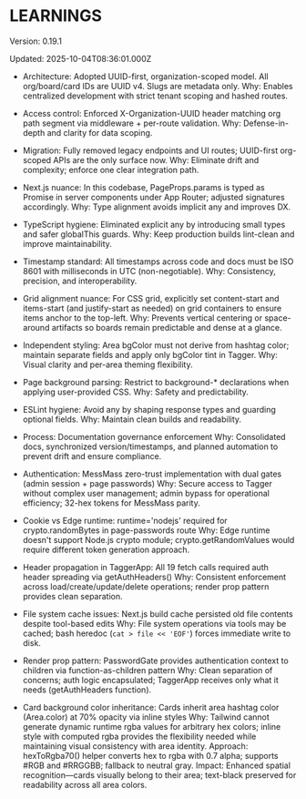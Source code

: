 # LEARNINGS

Version: 0.19.1

Updated: 2025-10-04T08:36:01.000Z

- Architecture: Adopted UUID-first, organization-scoped model. All org/board/card IDs are UUID v4. Slugs are metadata only.
  Why: Enables centralized development with strict tenant scoping and hashed routes.
- Access control: Enforced X-Organization-UUID header matching org path segment via middleware + per-route validation.
  Why: Defense-in-depth and clarity for data scoping.
- Migration: Fully removed legacy endpoints and UI routes; UUID-first org-scoped APIs are the only surface now.
  Why: Eliminate drift and complexity; enforce one clear integration path.
- Next.js nuance: In this codebase, PageProps.params is typed as Promise in server components under App Router; adjusted signatures accordingly.
  Why: Type alignment avoids implicit any and improves DX.
- TypeScript hygiene: Eliminated explicit any by introducing small types and safer globalThis guards.
  Why: Keep production builds lint-clean and improve maintainability.
- Timestamp standard: All timestamps across code and docs must be ISO 8601 with milliseconds in UTC (non-negotiable).
  Why: Consistency, precision, and interoperability.
- Grid alignment nuance: For CSS grid, explicitly set content-start and items-start (and justify-start as needed) on grid containers to ensure items anchor to the top-left.
  Why: Prevents vertical centering or space-around artifacts so boards remain predictable and dense at a glance.

- Independent styling: Area bgColor must not derive from hashtag color; maintain separate fields and apply only bgColor tint in Tagger.
  Why: Visual clarity and per-area theming flexibility.
- Page background parsing: Restrict to background-* declarations when applying user-provided CSS.
  Why: Safety and predictability.
- ESLint hygiene: Avoid any by shaping response types and guarding optional fields.
  Why: Maintain clean builds and readability.

- Process: Documentation governance enforcement
  Why: Consolidated docs, synchronized version/timestamps, and planned automation to prevent drift and ensure compliance.

- Authentication: MessMass zero-trust implementation with dual gates (admin session + page passwords)
  Why: Secure access to Tagger without complex user management; admin bypass for operational efficiency; 32-hex tokens for MessMass parity.
- Cookie vs Edge runtime: runtime='nodejs' required for crypto.randomBytes in page-passwords route
  Why: Edge runtime doesn't support Node.js crypto module; crypto.getRandomValues would require different token generation approach.
- Header propagation in TaggerApp: All 19 fetch calls required auth header spreading via getAuthHeaders()
  Why: Consistent enforcement across load/create/update/delete operations; render prop pattern provides clean separation.
- File system cache issues: Next.js build cache persisted old file contents despite tool-based edits
  Why: File system operations via tools may be cached; bash heredoc (`cat > file << 'EOF'`) forces immediate write to disk.
- Render prop pattern: PasswordGate provides authentication context to children via function-as-children pattern
  Why: Clean separation of concerns; auth logic encapsulated; TaggerApp receives only what it needs (getAuthHeaders function).

- Card background color inheritance: Cards inherit area hashtag color (Area.color) at 70% opacity via inline styles
  Why: Tailwind cannot generate dynamic runtime rgba values for arbitrary hex colors; inline style with computed rgba provides the flexibility needed while maintaining visual consistency with area identity.
  Approach: hexToRgba70() helper converts hex to rgba with 0.7 alpha; supports #RGB and #RRGGBB; fallback to neutral gray.
  Impact: Enhanced spatial recognition—cards visually belong to their area; text-black preserved for readability across all area colors.
